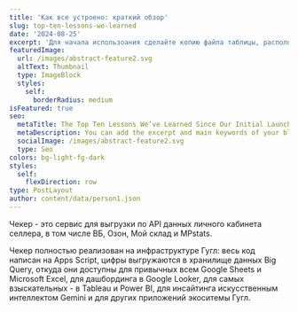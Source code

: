 ```yaml
---
title: 'Как все устроено: краткий обзор'
slug: top-ten-lessons-we-learned
date: '2024-08-25'
excerpt: 'Для начала использоания сделайте копию файла таблицы, расположен'
featuredImage:
  url: /images/abstract-feature2.svg
  altText: Thumbnail
  type: ImageBlock
  styles:
    self:
      borderRadius: medium
isFeatured: true
seo:
  metaTitle: The Top Ten Lessons We’ve Learned Since Our Initial Launch
  metaDescription: You can add the excerpt and main keywords of your blog post here.
  socialImage: /images/abstract-feature2.svg
  type: Seo
colors: bg-light-fg-dark
styles:
  self:
    flexDirection: row
type: PostLayout
author: content/data/person1.json
---
```

Чекер - это сервис для выгрузки по API данных личного кабинета селлера, в том числе ВБ, Озон, Мой склад и MPstats.

Чекер полностью реализован на инфраструктуре Гугл: весь код написан на Apps Script, цифры выгружаются в хранилище данных Big Query, откуда они доступны для привычных всем Google Sheets и Microsoft Excel, для дашбординга в Google Looker, для самых взыскательных - в Tableau и Power BI, для инсайтинга искусственным интеллектом Gemini и для других приложений экоситемы Гугл.



